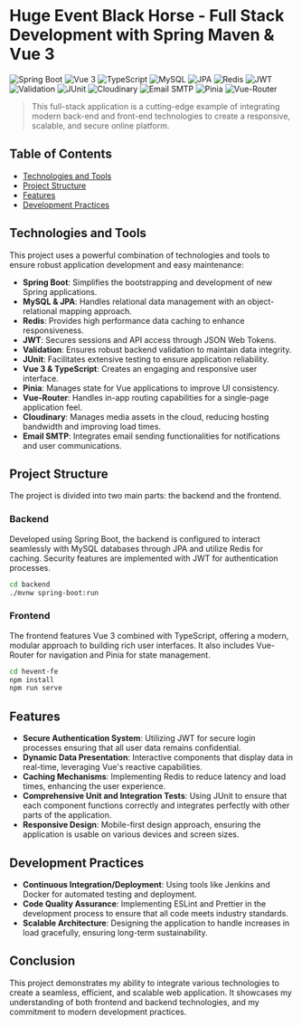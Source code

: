 # Huge Event Black Horse - Full Stack Development with Spring Maven & Vue 3

![Spring Boot](https://img.shields.io/badge/Spring_Boot-3.0-brightgreen.svg)
![Vue 3](https://img.shields.io/badge/Vue_3-3.2.x-brightgreen.svg)
![TypeScript](https://img.shields.io/badge/TypeScript-4.1-blue.svg)
![MySQL](https://img.shields.io/badge/MySQL-8.0-blue.svg)
![JPA](https://img.shields.io/badge/JPA-2.2-blue.svg)
![Redis](https://img.shields.io/badge/Redis-6.0-red.svg)
![JWT](https://img.shields.io/badge/JWT-Security-orange.svg)
![Validation](https://img.shields.io/badge/Validation-2.0-lightgrey.svg)
![JUnit](https://img.shields.io/badge/JUnit-5-orange.svg)
![Cloudinary](https://img.shields.io/badge/Cloudinary-Image_Management-yellowgreen.svg)
![Email SMTP](https://img.shields.io/badge/Email_SMTP-Integration-lightgrey.svg)
![Pinia](https://img.shields.io/badge/Pinia-State_Management-ff69b4.svg)
![Vue-Router](https://img.shields.io/badge/Vue_Router-4.0-lightgrey.svg)

> This full-stack application is a cutting-edge example of integrating modern back-end and front-end technologies to create a responsive, scalable, and secure online platform.

## Table of Contents
- [Technologies and Tools](#technologies-and-tools)
- [Project Structure](#project-structure)
- [Features](#features)
- [Development Practices](#development-practices)

## Technologies and Tools
This project uses a powerful combination of technologies and tools to ensure robust application development and easy maintenance:
- **Spring Boot**: Simplifies the bootstrapping and development of new Spring applications.
- **MySQL & JPA**: Handles relational data management with an object-relational mapping approach.
- **Redis**: Provides high performance data caching to enhance responsiveness.
- **JWT**: Secures sessions and API access through JSON Web Tokens.
- **Validation**: Ensures robust backend validation to maintain data integrity.
- **JUnit**: Facilitates extensive testing to ensure application reliability.
- **Vue 3 & TypeScript**: Creates an engaging and responsive user interface.
- **Pinia**: Manages state for Vue applications to improve UI consistency.
- **Vue-Router**: Handles in-app routing capabilities for a single-page application feel.
- **Cloudinary**: Manages media assets in the cloud, reducing hosting bandwidth and improving load times.
- **Email SMTP**: Integrates email sending functionalities for notifications and user communications.

## Project Structure
The project is divided into two main parts: the backend and the frontend.

### Backend
Developed using Spring Boot, the backend is configured to interact seamlessly with MySQL databases through JPA and utilize Redis for caching. Security features are implemented with JWT for authentication processes.

```bash
cd backend
./mvnw spring-boot:run
```

### Frontend
The frontend features Vue 3 combined with TypeScript, offering a modern, modular approach to building rich user interfaces. It also includes Vue-Router for navigation and Pinia for state management.

```bash
cd hevent-fe
npm install
npm run serve
```

## Features
- **Secure Authentication System**: Utilizing JWT for secure login processes ensuring that all user data remains confidential.
- **Dynamic Data Presentation**: Interactive components that display data in real-time, leveraging Vue's reactive capabilities.
- **Caching Mechanisms**: Implementing Redis to reduce latency and load times, enhancing the user experience.
- **Comprehensive Unit and Integration Tests**: Using JUnit to ensure that each component functions correctly and integrates perfectly with other parts of the application.
- **Responsive Design**: Mobile-first design approach, ensuring the application is usable on various devices and screen sizes.

## Development Practices
- **Continuous Integration/Deployment**: Using tools like Jenkins and Docker for automated testing and deployment.
- **Code Quality Assurance**: Implementing ESLint and Prettier in the development process to ensure that all code meets industry standards.
- **Scalable Architecture**: Designing the application to handle increases in load gracefully, ensuring long-term sustainability.

## Conclusion
This project demonstrates my ability to integrate various technologies to create a seamless, efficient, and scalable web application. It showcases my understanding of both frontend and backend technologies, and my commitment to modern development practices.
